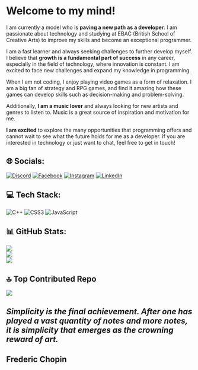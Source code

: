 # Welcome to my mind! 
I am currently a model who is **paving a new path as a developer**. I am passionate about technology and studying at EBAC (British School of Creative Arts) to improve my skills and become an exceptional programmer.

I am a fast learner and always seeking challenges to further develop myself. I believe that **growth is a fundamental part of success** in any career, especially in the field of technology, where innovation is constant. I am excited to face new challenges and expand my knowledge in programming.

When I am not coding, I enjoy playing video games as a form of relaxation. I am a big fan of strategy and RPG games, and find it amazing how these games can develop skills such as decision-making and problem-solving.

Additionally, **I am a music lover** and always looking for new artists and genres to listen to. Music is a great source of inspiration and motivation for me.

**I am excited** to explore the many opportunities that programming offers and cannot wait to see what the future holds for me as a developer. If you are interested in technology or just want to chat, feel free to get in touch!

## 🌐 Socials:
[![Discord](https://img.shields.io/badge/Discord-%237289DA.svg?logo=discord&logoColor=white)](matdev11#2360) [![Facebook](https://img.shields.io/badge/Facebook-%231877F2.svg?logo=Facebook&logoColor=white)](https://facebook.com/matheus.plentz) [![Instagram](https://img.shields.io/badge/Instagram-%23E4405F.svg?logo=Instagram&logoColor=white)](https://instagram.com/deboasgurizada) [![LinkedIn](https://img.shields.io/badge/LinkedIn-%230077B5.svg?logo=linkedin&logoColor=white)](matheus-plentz-546046269/)
## 💻 Tech Stack:
![C++](https://img.shields.io/badge/c++-%2300599C.svg?style=for-the-badge&logo=c%2B%2B&logoColor=white) ![CSS3](https://img.shields.io/badge/css3-%231572B6.svg?style=for-the-badge&logo=css3&logoColor=white) ![JavaScript](https://img.shields.io/badge/javascript-%23323330.svg?style=for-the-badge&logo=javascript&logoColor=%23F7DF1E)
## 📊 GitHub Stats:
![](https://github-readme-stats.vercel.app/api?username=mathdev11&theme=omni&hide_border=false&include_all_commits=true&count_private=true)<br/>
![](https://github-readme-streak-stats.herokuapp.com/?user=mathdev11&theme=omni&hide_border=false)<br/>
![](https://github-readme-stats.vercel.app/api/top-langs/?username=mathdev11&theme=omni&hide_border=false&include_all_commits=true&count_private=true&layout=compact)

## 🔝 Top Contributed Repo
![](https://github-contributor-stats.vercel.app/api?username=mathdev11&limit=5&theme=tokyonight&combine_all_yearly_contributions=true)



## _Simplicity is the final achievement. After one has played a vast quantity of notes and more notes, it is simplicity that emerges as the crowning reward of art._
## **Frederic Chopin**


